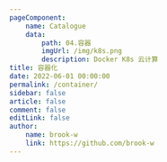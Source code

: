 ```yaml
---
pageComponent:
    name: Catalogue
    data:
        path: 04.容器
        imgUrl: /img/k8s.png
        description: Docker K8s 云计算
title: 容器化
date: 2022-06-01 00:00:00
permalink: /container/
sidebar: false
article: false
comment: false
editLink: false
author:
    name: brook-w
    link: https://github.com/brook-w
---
```

